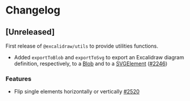 # Changelog

## [Unreleased]

First release of `@excalidraw/utils` to provide utilities functions.

-   Added `exportToBlob` and `exportToSvg` to export an Excalidraw diagram definition, respectively, to a [Blob](https://developer.mozilla.org/en-US/docs/Web/API/Blob) and to a [SVGElement](https://developer.mozilla.org/en-US/docs/Web/API/SVGElement) ([#2246](https://github.com/excalidraw/excalidraw/pull/2246))

### Features

-   Flip single elements horizontally or vertically [#2520](https://github.com/excalidraw/excalidraw/pull/2520)
